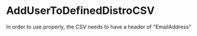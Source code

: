 <h1> AddUserToDefinedDistroCSV </h1>
<p> In order to use properly, the CSV needs to have a header of "EmailAddress"</p>
